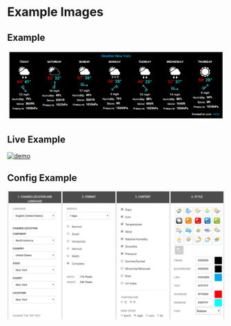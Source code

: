 # Example Images
## Example
[![demo](SmartMirror_weather_example.png)](SmartMirror_weather_example.png)
## Live Example
[![demo](https://www.theweather.com/wimages/foto99e83cda40fd2d3cd0a4d11485dffca2.png)](https://www.theweather.com/wimages/foto99e83cda40fd2d3cd0a4d11485dffca2.png)
## Config Example
[![demo](SmartMirror_weather_example_config.png)](SmartMirror_weather_example_config.png)
